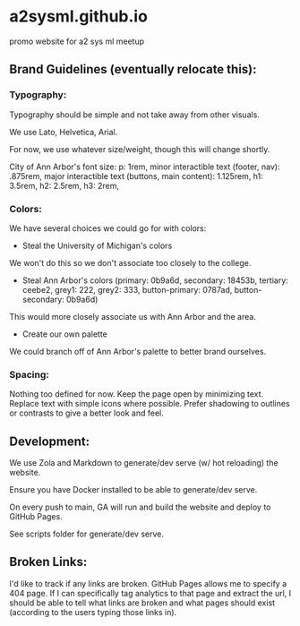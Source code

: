 # a2sysml.github.io
promo website for a2 sys ml meetup


## Brand Guidelines (eventually relocate this):

### Typography:

Typography should be simple and not take away from other visuals.

We use Lato, Helvetica, Arial.

For now, we use whatever size/weight, though this will change shortly.

City of Ann Arbor's font size: p: 1rem, minor interactible text (footer, nav): .875rem, major interactible text (buttons, main content): 1.125rem, h1: 3.5rem, h2: 2.5rem, h3: 2rem, 

### Colors:

We have several choices we could go for with colors:

- Steal the University of Michigan's colors

We won't do this so we don't associate too closely to the college.

- Steal Ann Arbor's colors (primary: 0b9a6d, secondary: 18453b, tertiary: ceebe2, grey1: 222, grey2: 333, button-primary: 0787ad, button-secondary: 0b9a6d) 

This would more closely associate us with Ann Arbor and the area.

- Create our own palette

We could branch off of Ann Arbor's palette to better brand ourselves.

### Spacing:

Nothing too defined for now. Keep the page open by minimizing text. Replace text with simple icons where possible. Prefer shadowing to outlines or contrasts to give a better look and feel.

## Development:

We use Zola and Markdown to generate/dev serve (w/ hot reloading) the website. 

Ensure you have Docker installed to be able to generate/dev serve.

On every push to main, GA will run and build the website and deploy to GitHub Pages.

See scripts folder for generate/dev serve.

## Broken Links:

I'd like to track if any links are broken. GitHub Pages allows me to specify a 404 page. If I can specifically tag analytics to that page and extract the url, I should be able to tell what links are broken and what pages should exist (according to the users typing those links in).